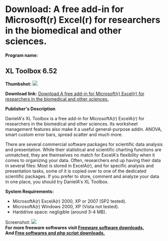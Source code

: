 # Download: A free add-in for Microsoft(r) Excel(r) for researchers in the biomedical and other sciences.

**Program name:**

## XL Toolbox 6.52

  
**Thumbshot:** ![](http://www.freewarefiles.com/screenshot/dnlxltoolbox_md.gif)   
  
**Download link:** [Download A free add-in for Microsoft(r) Excel(r) for researchers in the biomedical and other sciences.](http://freesoftwares.boysofts.com/Daniels-XL-Toolbox_program_50634.html)  
  


**Publisher's Description**  
  


DanielA's XL Toolbox is a free add-in for MicrosoftA(r) ExcelA(r) for researchers in the biomedical and other sciences. Its worksheet management features also make it a useful general-purpose addin. ANOVA, smart custom error bars, spread scatter and much more. 

There are several commercial software packages for scientific data analysis and presentation. While their statistical and scientific charting functions are unmatched, they are themselves no match for ExcelA's flexibility when it comes to organizing your data. Often, researchers end up having their data in several files: Most is stored in ExcelA(r), and for specific analysis and presentation tasks, some of it is copied over to one of the dedicated scientific packages. If you prefer to store, comment and analyze your data in one place, you should try DanielA's XL Toolbox. 

**System Requirements:**

  * MicrosoftA(r) ExcelA(r) 2000, XP or 2007 (SP2 tested). 
  * MicrosoftA(r) Windows 2000, XP (Vista not tested). 
  * Harddrive space: negligible (around 3-4 MB). 

  
  
Screenshot: ![](http://www.freewarefiles.com/screenshot/dnlxltoolbox.gif)   
**For more freeware softwares visit [Freeware software downloads.](http://freesoftwares.boysofts.com/)**   
**And [Free softwares and php script downloads.](http://www.boysofts.com/)**
